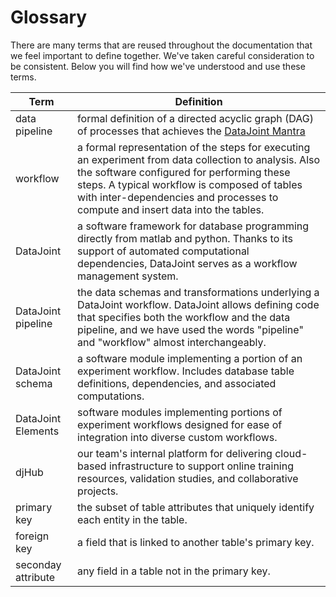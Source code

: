 # Glossary

There are many terms that are reused throughout the documentation that we feel important
to define together. We've taken careful consideration to be consistent. Below you will
find how we've understood and use these terms.

| Term | Definition |
| --- | --- |
| <span id="data-pipeline">data pipeline</span> | formal definition of a directed acyclic graph (DAG) of processes that achieves the [DataJoint Mantra](../concepts/mantra) |
| <span id="workflow">workflow</span> | a formal representation of the steps for executing an experiment from data collection to analysis. Also the software configured for performing these steps. A typical workflow is composed of tables with inter-dependencies and processes to compute and insert data into the tables. |
| <span id="datajoint">DataJoint</span> | a software framework for database programming directly from matlab and python. Thanks to its support of automated computational dependencies, DataJoint serves as a workflow management system. |
| <span id="datajoint-pipeline">DataJoint pipeline</span> | the data schemas and transformations underlying a DataJoint workflow. DataJoint allows defining code that specifies both the workflow and the data pipeline, and we have used the words "pipeline" and "workflow" almost interchangeably. |
| <span id="datajoint-schema">DataJoint schema</span> | a software module implementing a portion of an experiment workflow. Includes database table definitions, dependencies, and associated computations. |
| <span id="datajoint-elements">DataJoint Elements</span> | software modules implementing portions of experiment workflows designed for ease of integration into diverse custom workflows. |
| <span id="djhub">djHub</span> | our team's internal platform for delivering cloud-based infrastructure to support online training resources, validation studies, and collaborative projects. |
| <span id="primary-key">primary key</span> | the subset of table attributes that uniquely identify each entity in the table. |
| <span id="foreign-key">foreign key</span> | a field that is linked to another table's primary key. |
| <span id="seconday-attribute">seconday attribute</span> | any field in a table not in the primary key. |
